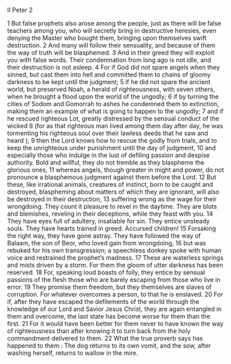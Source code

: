 II Peter 2

1	But false prophets also arose among the people, just as there will be false teachers among you, who will secretly bring in destructive heresies, even denying the Master who bought them, bringing upon themselves swift destruction.
2	And many will follow their sensuality, and because of them the way of truth will be blasphemed.
3	And in their greed they will exploit you with false words. Their condemnation from long ago is not idle, and their destruction is not asleep.
4	For if God did not spare angels when they sinned, but cast them into hell and committed them to chains of gloomy darkness to be kept until the judgment;
5	if he did not spare the ancient world, but preserved Noah, a herald of righteousness, with seven others, when he brought a flood upon the world of the ungodly;
6	if by turning the cities of Sodom and Gomorrah to ashes he condemned them to extinction, making them an example of what is going to happen to the ungodly;
7	and if he rescued righteous Lot, greatly distressed by the sensual conduct of the wicked
8	(for as that righteous man lived among them day after day, he was tormenting his righteous soul over their lawless deeds that he saw and heard );
9	then the Lord knows how to rescue the godly from trials, and to keep the unrighteous under punishment until the day of judgment,
10	and especially those who indulge in the lust of defiling passion and despise authority. Bold and willful, they do not tremble as they blaspheme the glorious ones,
11	whereas angels, though greater in might and power, do not pronounce a blasphemous judgment against them before the Lord.
12	But these, like irrational animals, creatures of instinct, born to be caught and destroyed, blaspheming about matters of which they are ignorant, will also be destroyed in their destruction,
13	suffering wrong as the wage for their wrongdoing. They count it pleasure to revel in the daytime. They are blots and blemishes, reveling in their deceptions, while they feast with you.
14	They have eyes full of adultery, insatiable for sin. They entice unsteady souls. They have hearts trained in greed. Accursed children!
15	Forsaking the right way, they have gone astray. They have followed the way of Balaam, the son of Beor, who loved gain from wrongdoing,
16	but was rebuked for his own transgression; a speechless donkey spoke with human voice and restrained the prophet’s madness.
17	These are waterless springs and mists driven by a storm. For them the gloom of utter darkness has been reserved.
18	For, speaking loud boasts of folly, they entice by sensual passions of the flesh those who are barely escaping from those who live in error.
19	They promise them freedom, but they themselves are slaves of corruption. For whatever overcomes a person, to that he is enslaved.
20	For if, after they have escaped the defilements of the world through the knowledge of our Lord and Savior Jesus Christ, they are again entangled in them and overcome, the last state has become worse for them than the first.
21	For it would have been better for them never to have known the way of righteousness than after knowing it to turn back from the holy commandment delivered to them.
22	What the true proverb says has happened to them : The dog returns to its own vomit, and the sow, after washing herself, returns to wallow in the mire.

